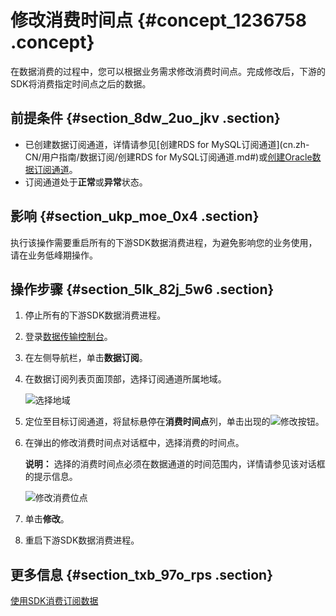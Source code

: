 # 修改消费时间点 {#concept_1236758 .concept}

在数据消费的过程中，您可以根据业务需求修改消费时间点。完成修改后，下游的SDK将消费指定时间点之后的数据。

## 前提条件 {#section_8dw_2uo_jkv .section}

-   已创建数据订阅通道，详情请参见[创建RDS for MySQL订阅通道](cn.zh-CN/用户指南/数据订阅/创建RDS for MySQL订阅通道.md#)或[创建Oracle数据订阅通道](cn.zh-CN/用户指南/数据订阅/创建Oracle数据订阅通道.md#)。
-   订阅通道处于**正常**或**异常**状态。

## 影响 {#section_ukp_moe_0x4 .section}

执行该操作需要重启所有的下游SDK数据消费进程，为避免影响您的业务使用，请在业务低峰期操作。

## 操作步骤 {#section_5lk_82j_5w6 .section}

1.  停止所有的下游SDK数据消费进程。
2.  登录[数据传输控制台](https://dts.console.aliyun.com/)。
3.  在左侧导航栏，单击**数据订阅**。
4.  在数据订阅列表页面顶部，选择订阅通道所属地域。

    ![选择地域](http://static-aliyun-doc.oss-cn-hangzhou.aliyuncs.com/assets/img/17141/156464600251699_zh-CN.png)

5.  定位至目标订阅通道，将鼠标悬停在**消费时间点**列，单击出现的![修改按钮](http://static-aliyun-doc.oss-cn-hangzhou.aliyuncs.com/assets/img/17142/156464600352076_zh-CN.png)。
6.  在弹出的修改消费时间点对话框中，选择消费的时间点。

    **说明：** 选择的消费时间点必须在数据通道的时间范围内，详情请参见该对话框的提示信息。

    ![修改消费位点](http://static-aliyun-doc.oss-cn-hangzhou.aliyuncs.com/assets/img/17142/156464600352078_zh-CN.png)

7.  单击**修改**。
8.  重启下游SDK数据消费进程。

## 更多信息 {#section_txb_97o_rps .section}

[使用SDK消费订阅数据](%E6%95%B0%E6%8D%AE%E8%AE%A2%E9%98%85%20SDK%20%E7%A4%BA%E4%BE%8B%E4%BB%A3%E7%A0%81%E8%BF%90%E8%A1%8C%E7%AE%80%E4%BB%8B)

